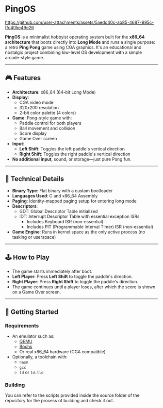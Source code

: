 # PingOS


https://github.com/user-attachments/assets/5aedc40c-ab85-4687-995c-ffc405e49e26


**PingOS** is a minimalist hobbyist operating system built for the **x86_64 architecture** that boots directly into **Long Mode** and runs a single purpose: a retro **Ping Pong** game using CGA graphics. It's an educational and nostalgic project combining low-level OS development with a simple arcade-style game.

---

## 🎮 Features

- **Architecture**: x86_64 (64-bit Long Mode)
- **Display**:
  - CGA video mode
  - 320x200 resolution
  - 2-bit color palette (4 colors)
- **Game**: Pong-style game with:
  - Paddle control for both players
  - Ball movement and collision
  - Score display
  - Game Over screen
- **Input**:
  - **Left Shift**: Toggles the left paddle's vertical direction
  - **Right Shift**: Toggles the right paddle's vertical direction
- **No additional input**, sound, or storage—just pure Pong fun.

---

## 🧱 Technical Details

- **Binary Type**: Flat binary with a custom bootloader
- **Languages Used**: C and x86_64 Assembly
- **Paging**: Identity-mapped paging setup for entering long mode
- **Descriptors**:
  - GDT: Global Descriptor Table initialized
  - IDT: Interrupt Descriptor Table with essential exception ISRs
    - Includes Keyboard ISR (non-essential)
    - Includes PIT (Programmable Interval Timer) ISR (non-essential)
- **Game Engine**: Runs in kernel space as the only active process (no tasking or userspace)

---

## 🕹️ How to Play

- The game starts immediately after boot.
- **Left Player**: Press **Left Shift** to toggle the paddle's direction.
- **Right Player**: Press **Right Shift** to toggle the paddle's direction.
- The game continues until a player loses, after which the score is shown on a Game Over screen.

---

## 🚀 Getting Started

### Requirements

- An emulator such as:
  - [QEMU](https://www.qemu.org/)
  - [Bochs](http://bochs.sourceforge.net/)
  - Or real x86_64 hardware (CGA compatible)
- Optionally, a toolchain with:
  - `nasm`
  - `gcc`
  - `ld` or `ld.lld`

### Building
You can refer to the scripts provided inside the source folder of the repository for the process of building and check it out.

